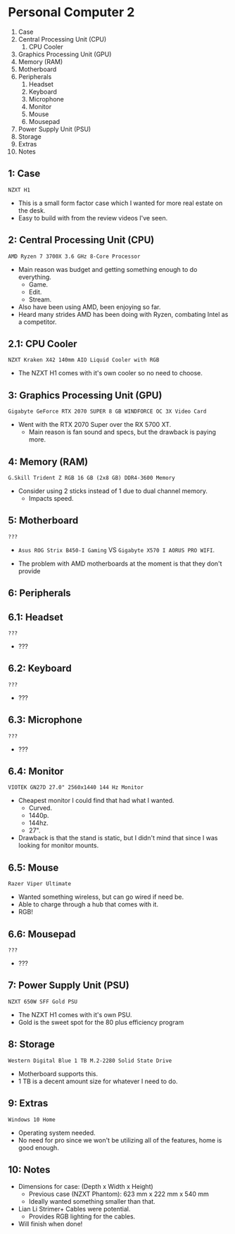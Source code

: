 # Personal Computer 2

1. Case
2. Central Processing Unit (CPU)
   1. CPU Cooler
3. Graphics Processing Unit (GPU)
4. Memory (RAM)
5. Motherboard
6. Peripherals
   1. Headset
   2. Keyboard
   3. Microphone
   4. Monitor
   5. Mouse
   6. Mousepad
7. Power Supply Unit (PSU)
8. Storage
9. Extras
10. Notes

## 1: Case

`NZXT H1`

- This is a small form factor case which I wanted for more real estate on the desk.
- Easy to build with from the review videos I've seen.

## 2: Central Processing Unit (CPU)

`AMD Ryzen 7 3700X 3.6 GHz 8-Core Processor`

- Main reason was budget and getting something enough to do everything.
  - Game.
  - Edit.
  - Stream.
- Also have been using AMD, been enjoying so far.
- Heard many strides AMD has been doing with Ryzen, combating Intel as a competitor.

## 2.1: CPU Cooler

`NZXT Kraken X42 140mm AIO Liquid Cooler with RGB`

- The NZXT H1 comes with it's own cooler so no need to choose.

## 3: Graphics Processing Unit (GPU)

`Gigabyte GeForce RTX 2070 SUPER 8 GB WINDFORCE OC 3X Video Card`

- Went with the RTX 2070 Super over the RX 5700 XT.
  - Main reason is fan sound and specs, but the drawback is paying more.

## 4: Memory (RAM)

`G.Skill Trident Z RGB 16 GB (2x8 GB) DDR4-3600 Memory`

- Consider using 2 sticks instead of 1 due to dual channel memory.
  - Impacts speed.

## 5: Motherboard

`???`

- `Asus ROG Strix B450-I Gaming` VS `Gigabyte X570 I AORUS PRO WIFI`.

- The problem with AMD motherboards at the moment is that they don't provide

## 6: Peripherals

## 6.1: Headset

`???`

- ???

## 6.2: Keyboard

`???`

- ???

## 6.3: Microphone

`???`

- ???

## 6.4: Monitor

`VIOTEK GN27D 27.0" 2560x1440 144 Hz Monitor`

- Cheapest monitor I could find that had what I wanted.
  - Curved.
  - 1440p.
  - 144hz.
  - 27".
- Drawback is that the stand is static, but I didn't mind that since I was looking for monitor mounts.

## 6.5: Mouse

`Razer Viper Ultimate`

- Wanted something wireless, but can go wired if need be.
- Able to charge through a hub that comes with it.
- RGB!

## 6.6: Mousepad

`???`

- ???

## 7: Power Supply Unit (PSU)

`NZXT 650W SFF Gold PSU`

- The NZXT H1 comes with it's own PSU.
- Gold is the sweet spot for the 80 plus efficiency program

## 8: Storage

`Western Digital Blue 1 TB M.2-2280 Solid State Drive`

- Motherboard supports this.
- 1 TB is a decent amount size for whatever I need to do.

## 9: Extras

`Windows 10 Home`

- Operating system needed.
- No need for pro since we won't be utilizing all of the features, home is good enough.

## 10: Notes

- Dimensions for case: (Depth x Width x Height)
  - Previous case (NZXT Phantom): 623 mm x 222 mm x 540 mm
  - Ideally wanted something smaller than that.
- Lian Li Strimer+ Cables were potential.
  - Provides RGB lighting for the cables.
- Will finish when done!
